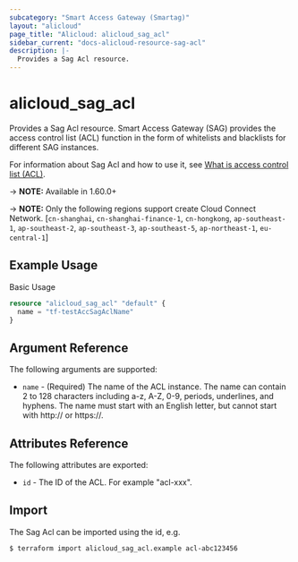 ```yaml
---
subcategory: "Smart Access Gateway (Smartag)"
layout: "alicloud"
page_title: "Alicloud: alicloud_sag_acl"
sidebar_current: "docs-alicloud-resource-sag-acl"
description: |-
  Provides a Sag Acl resource.
---
```


# alicloud\_sag\_acl

Provides a Sag Acl resource. Smart Access Gateway (SAG) provides the access control list (ACL) function in the form of whitelists and blacklists for different SAG instances.

For information about Sag Acl and how to use it, see [What is access control list (ACL)](https://www.alibabacloud.com/help/doc-detail/111518.htm).

-> **NOTE:** Available in 1.60.0+

-> **NOTE:** Only the following regions support create Cloud Connect Network. [`cn-shanghai`, `cn-shanghai-finance-1`, `cn-hongkong`, `ap-southeast-1`, `ap-southeast-2`, `ap-southeast-3`, `ap-southeast-5`, `ap-northeast-1`, `eu-central-1`]

## Example Usage

Basic Usage

```terraform
resource "alicloud_sag_acl" "default" {
  name = "tf-testAccSagAclName"
}
```
## Argument Reference

The following arguments are supported:

* `name` - (Required) The name of the ACL instance. The name can contain 2 to 128 characters including a-z, A-Z, 0-9, periods, underlines, and hyphens. The name must start with an English letter, but cannot start with http:// or https://.

## Attributes Reference

The following attributes are exported:

* `id` - The ID of the ACL. For example "acl-xxx".

## Import

The Sag Acl can be imported using the id, e.g.

```shell
$ terraform import alicloud_sag_acl.example acl-abc123456
```

